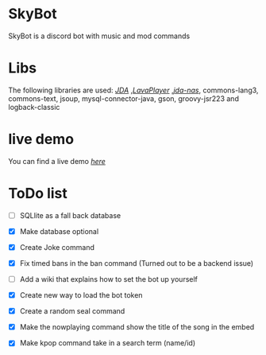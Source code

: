 # SkyBot
SkyBot is a discord bot with music and mod commands

# Libs
The following libraries are used:
[_JDA_](https://github.com/DV8FromTheWorld/JDA) 
,[_LavaPlayer_](https://github.com/sedmelluq/lavaplayer)
,[_jda-nas_](https://github.com/sedmelluq/jda-nas), commons-lang3, commons-text, jsoup, mysql-connector-java, gson, groovy-jsr223 and logback-classic


# live demo
You can find a live demo [_here_](https://discord.gg/XBQ9xAT)

# ToDo list
- [ ] SQLlite as a fall back database
- [X] Make database optional
- [X] Create Joke command
- [X] Fix timed bans in the ban command (Turned out to be a backend issue)
- [ ] Add a wiki that explains how to set the bot up yourself
- [X] Create new way to load the bot token
- [X] Create a random seal command
- [X] Make the nowplaying command show the title of the song in the embed
- [x] Make kpop command take in a search term (name/id)

